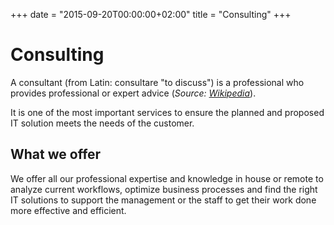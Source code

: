 +++
date = "2015-09-20T00:00:00+02:00"
title = "Consulting"
+++


# Consulting

A consultant (from Latin: consultare "to discuss") is a professional who
provides professional or expert advice
(*Source: [Wikipedia](https://en.wikipedia.org/wiki/Consultant)*).

It is one of the most important services to ensure the planned and proposed
IT solution meets the needs of the customer.

## What we offer

We offer all our professional expertise and knowledge in house or remote to
analyze current workflows, optimize business processes and find the right IT
solutions to support the management or the staff to get their work done more
effective and efficient.
